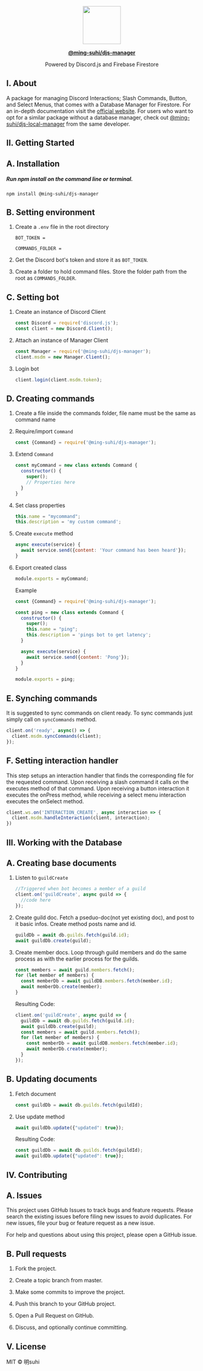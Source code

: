 <p align="center">
  <img src="https://raw.githubusercontent.com/ming-suhi/ming-suhi/master/djs-manager.svg" width="100" align="center" />
</p>

<p align="center">
  <a href="https://github.com/ming-suhi/djs-manager" target="_blank">
    <strong>@ming-suhi/djs-manager</strong>
  </a>
</p>

<p align="center">Powered by Discord.js and Firebase Firestore</p>


## I. About
A package for managing Discord Interactions; Slash Commands, Button, and Select Menus, that comes with a Database Manager for Firestore. For an in-depth documentation visit the <a href="https://ming-suhi.github.io/djs-manager/" target="_blank">official website</a>. For users who want to opt for a similar package without a database manager, check out <a href="https://github.com/ming-suhi/djs-local-manager" target="_blank">@ming-suhi/djs-local-manager</a> from the same developer. 


## II. Getting Started

## A. Installation

##### Run npm install on the command line or terminal.
```
npm install @ming-suhi/djs-manager
```


## B. Setting environment

1. Create a `.env` file in the root directory

    ```env
    BOT_TOKEN = 

    COMMANDS_FOLDER =
    ```

2. Get the Discord bot's token and store it as `BOT_TOKEN`.

3. Create a folder to hold command files. Store the folder path from the root as `COMMANDS_FOLDER`.


## C. Setting bot

1. Create an instance of Discord Client
    ```js
    const Discord = require('discord.js');
    const client = new Discord.Client();
    ```

2. Attach an instance of Manager Client
    ```js
    const Manager = require('@ming-suhi/djs-manager');
    client.msdm = new Manager.Client();
    ```

3. Login bot
    ```js
    client.login(client.msdm.token);
    ```

## D. Creating commands

1. Create a file inside the commands folder, file name must be the same as command name

2. Require/import `Command`
    ```js
    const {Command} = require('@ming-suhi/djs-manager');
    ```

3. Extend `Command`
    ```js
    const myCommand = new class extends Command {
      constructor() {
        super();
        // Properties here
      }
    }
    ```

4. Set class properties
    ```js
    this.name = "mycommand";
    this.description = 'my custom command';
    ```

5. Create `execute` method
    ```js
    async execute(service) {
      await service.send({content: 'Your command has been heard'});
    }
    ```

6. Export created class
    ```js
    module.exports = myCommand;
    ```

    Example
    ```js
    const {Command} = require('@ming-suhi/djs-manager');

    const ping = new class extends Command {
      constructor() {
        super();
        this.name = "ping";
        this.description = 'pings bot to get latency';
      }

      async execute(service) {
        await service.send({content: 'Pong'});
      }
    }

    module.exports = ping;
    ```


## E. Synching commands

It is suggested to sync commands on client ready. To sync commands just simply call on `syncCommands` method.

```js
client.on('ready', async() => {
  client.msdm.syncCommands(client);
});
```


## F. Setting interaction handler

This step setups an interaction handler that finds the corresponding file for the requested command. Upon receiving a slash command it calls on the executes method of that command. Upon receiving a button interaction it executes the onPress method, while receiving a select menu interaction executes the onSelect method.

```js
client.ws.on('INTERACTION_CREATE', async interaction => {
  client.msdm.handleInteraction(client, interaction);
})
```

## III. Working with the Database

## A. Creating base documents

1. Listen to `guildCreate`
    ```js
    //Triggered when bot becomes a member of a guild
    client.on('guildCreate', async guild => {
      //code here
    });
    ```

2. Create guild doc. Fetch a pseduo-doc(not yet existing doc), and post to it basic infos. Create method posts name and id.
    ```js
    guildDb = await db.guilds.fetch(guild.id);
    await guildDb.create(guild);
    ```

3. Create member docs. Loop through guild members and do the same process as with the earlier process for the guilds.
    ```js
    const members = await guild.members.fetch();
    for (let member of members) {
      const memberDb = await guildDB.members.fetch(member.id);
      await memberDb.create(member);
    }
    ```

   Resulting Code:
    ```js
    client.on('guildCreate', async guild => {
      guildDb = await db.guilds.fetch(guild.id);
      await guildDb.create(guild);
      const members = await guild.members.fetch();
      for (let member of members) {
        const memberDb = await guildDB.members.fetch(member.id);
        await memberDb.create(member);
      }
    });
    ```

## B. Updating documents

1. Fetch document
    ```js
    const guildDb = await db.guilds.fetch(guildId);
    ```

2. Use update method
    ```js
    await guildDb.update({"updated": true});
    ```

   Resulting Code:
    ```js
    const guildDb = await db.guilds.fetch(guildId);
    await guildDb.update({"updated": true});
    ```


## IV. Contributing
## A. Issues
This project uses GitHub Issues to track bugs and feature requests. Please search the existing issues before filing new issues to avoid duplicates. For new issues, file your bug or feature request as a new issue.

For help and questions about using this project, please open a GitHub issue.

## B. Pull requests

1. Fork the project.

2. Create a topic branch from master.

3. Make some commits to improve the project.

4. Push this branch to your GitHub project.

5. Open a Pull Request on GitHub.

6. Discuss, and optionally continue committing.


## V. License
MIT © 明suhi